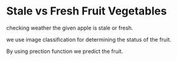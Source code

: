 # Stale vs Fresh Fruit Vegetables
 checking weather the given apple is stale or fresh.
 
 we use image classification for determining the status of the fruit.
 
 By using prection function we predict the fruit.
